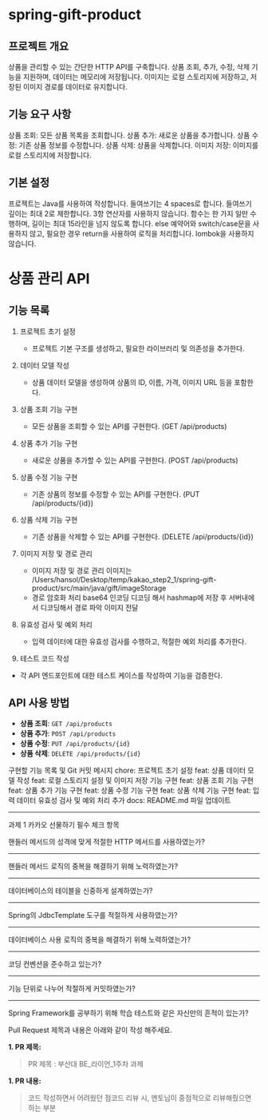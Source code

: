 # spring-gift-product

## 프로젝트 개요
상품을 관리할 수 있는 간단한 HTTP API를 구축합니다. 상품 조회, 추가, 수정, 삭제 기능을 지원하며, 데이터는 메모리에 저장됩니다. 이미지는 로컬 스토리지에 저장하고, 저장된 이미지 경로를 데이터로 유지합니다.

## 기능 요구 사항
상품 조회: 모든 상품 목록을 조회합니다.
상품 추가: 새로운 상품을 추가합니다.
상품 수정: 기존 상품 정보를 수정합니다.
상품 삭제: 상품을 삭제합니다.
이미지 저장: 이미지를 로컬 스토리지에 저장합니다.

## 기본 설정
프로젝트는 Java를 사용하여 작성합니다.
들여쓰기는 4 spaces로 합니다.
들여쓰기 깊이는 최대 2로 제한합니다.
3항 연산자를 사용하지 않습니다.
함수는 한 가지 일만 수행하며, 길이는 최대 15라인을 넘지 않도록 합니다.
else 예약어와 switch/case문을 사용하지 않고, 필요한 경우 return을 사용하여 로직을 처리합니다.
lombok을 사용하지 않습니다.


# 상품 관리 API

## 기능 목록
1. 프로젝트 초기 설정
   - 프로젝트 기본 구조를 생성하고, 필요한 라이브러리 및 의존성을 추가한다.

2. 데이터 모델 작성
   - 상품 데이터 모델을 생성하여 상품의 ID, 이름, 가격, 이미지 URL 등을 포함한다.

3. 상품 조회 기능 구현
   - 모든 상품을 조회할 수 있는 API를 구현한다. (GET /api/products)

4. 상품 추가 기능 구현
   - 새로운 상품을 추가할 수 있는 API를 구현한다. (POST /api/products)

5. 상품 수정 기능 구현
   - 기존 상품의 정보를 수정할 수 있는 API를 구현한다. (PUT /api/products/{id})

6. 상품 삭제 기능 구현
   - 기존 상품을 삭제할 수 있는 API를 구현한다. (DELETE /api/products/{id})

8. 이미지 저장 및 경로 관리
   - 이미지 저장 및 경로 관리 이미지는 /Users/hansol/Desktop/temp/kakao_step2_1/spring-gift-product/src/main/java/gift/imageStorage
   - 경로 암호화 처리 base64 인코딩 디코딩 해서 hashmap에 저장 후 서버내에서 디코딩해서 경로 파악 이미지 전달

9. 유효성 검사 및 예외 처리
   - 입력 데이터에 대한 유효성 검사를 수행하고, 적절한 예외 처리를 추가한다.

10. 테스트 코드 작성
   - 각 API 엔드포인트에 대한 테스트 케이스를 작성하여 기능을 검증한다.


## API 사용 방법
- **상품 조회**: `GET /api/products`
- **상품 추가**: `POST /api/products`
- **상품 수정**: `PUT /api/products/{id}`
- **상품 삭제**: `DELETE /api/products/{id}`

구현할 기능 목록 및 Git 커밋 메시지
chore: 프로젝트 초기 설정
feat: 상품 데이터 모델 작성
feat: 로컬 스토리지 설정 및 이미지 저장 기능 구현
feat: 상품 조회 기능 구현
feat: 상품 추가 기능 구현
feat: 상품 수정 기능 구현
feat: 상품 삭제 기능 구현
feat: 입력 데이터 유효성 검사 및 예외 처리 추가
docs: README.md 파일 업데이트

---
과제 1 카카오 선물하기 필수 체크 항목

핸들러 메서드의 성격에 맞게 적절한 HTTP 메서드를 사용하였는가?

---

핸들러 메서드 로직의 중복을 해결하기 위해 노력하였는가?

---

데이터베이스의 테이블을 신중하게 설계하였는가?

---

Spring의 JdbcTemplate 도구를 적절하게 사용하였는가?

---

데이터베이스 사용 로직의 중복을 해결하기 위해 노력하였는가?

---

코딩 컨벤션을 준수하고 있는가?

---

기능 단위로 나누어 적절하게 커밋하였는가?

---

Spring Framework를 공부하기 위해 학습 테스트와 같은 자신만의 흔적이 있는가?

Pull Request 제목과 내용은 아래와 같이 작성 해주세요.

**1. PR 제목:**

> PR 제목 : 부산대 BE_라이언_1주차 과제
> 

**1. PR 내용:**

> 코드 작성하면서 어려웠던 점코드 리뷰 시, 멘토님이 중점적으로 리뷰해줬으면 하는 부분
>
